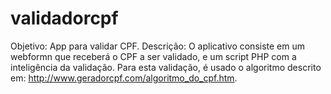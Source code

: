 # validadorcpf
Objetivo: App para validar CPF.
Descrição: O aplicativo consiste em um webformn que receberá o CPF a ser validado, e um script PHP com a inteligência da validação. 
Para esta validação, é usado o algoritmo descrito em: http://www.geradorcpf.com/algoritmo_do_cpf.htm.
 

